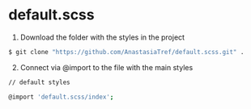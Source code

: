 # default.scss

1. Download the folder with the styles in the project

```sh
$ git clone "https://github.com/AnastasiaTref/default.scss.git" .
 ```
2. Connect via @import to the file with the main styles

```sh
// default styles

@import 'default.scss/index';

```